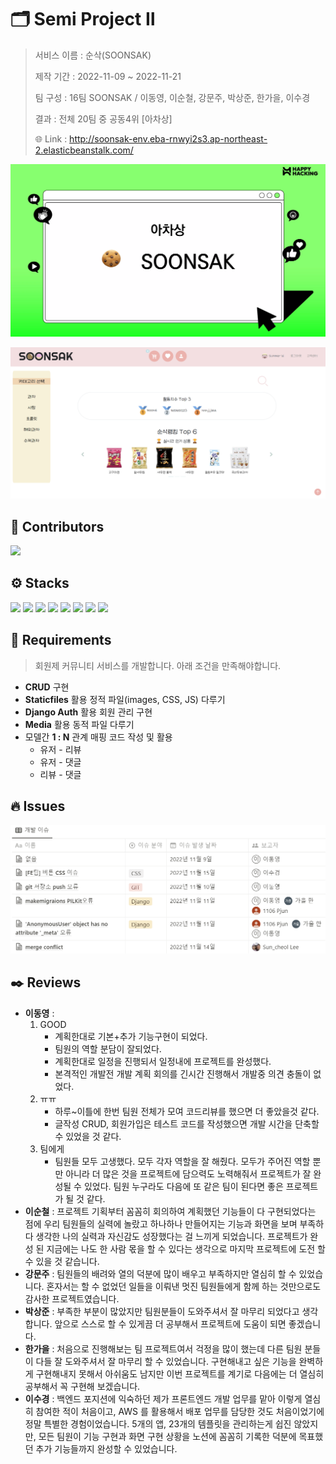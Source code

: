 # 🗂️ Semi Project Ⅱ

> 서비스 이름 : 순삭(SOONSAK)
>
> 제작 기간 : 2022-11-09 ~ 2022-11-21
>
> 팀 구성 : 16팀 SOONSAK / 이동영, 이순철, 강문주, 박상준, 한가을, 이수경
>
> 결과 : 전체 20팀 중 공동4위 [아차상]
>
> 🌐 Link : http://soonsak-env.eba-rnwyi2s3.ap-northeast-2.elasticbeanstalk.com/



![award](README.assets/award.png)

![index](README.assets/index.png)

## 🫧 Contributors

<a href="https://github.com/code-sum/SOONSAK/graphs/contributors">
  <img src="https://contrib.rocks/image?repo=code-sum/SOONSAK" />
</a>



## ⚙️ Stacks

<img src="https://img.shields.io/badge/Python-3776AB?style=flat-square&logo=Python&logoColor=ffffff"/> <img src="https://img.shields.io/badge/Django-092E20?style=flat-square&logo=Django&logoColor=ffffff"/> <img src="https://img.shields.io/badge/HTML5-E34F26?style=flat-square&logo=HTML5&logoColor=ffffff"/> <img src="https://img.shields.io/badge/CSS3-1572B6?style=flat-square&logo=CSS3&logoColor=ffffff"/> <img src="https://img.shields.io/badge/Bootstrap-7952B3?style=flat-square&logo=Bootstrap&logoColor=ffffff"/> <img src="https://img.shields.io/badge/Visual Studio Code-007ACC?style=flat-square&logo=Visual Studio Code&logoColor=ffffff"/> <img src="https://img.shields.io/badge/Git-F05032?style=flat-square&logo=Git&logoColor=ffffff"/> <img src="https://img.shields.io/badge/GitHub-181717?style=flat-square&logo=GitHub&logoColor=ffffff"/>



## 📑 Requirements

> 회원제 커뮤니티 서비스를 개발합니다. 아래 조건을 만족해야합니다.

- **CRUD** 구현
- **Staticfiles** 활용 정적 파일(images, CSS, JS) 다루기
- **Django Auth** 활용 회원 관리 구현
- **Media** 활용 동적 파일 다루기
- 모델간 **1 : N** 관계 매핑 코드 작성 및 활용
  - 유저 - 리뷰
  - 유저 - 댓글
  - 리뷰 - 댓글



## 🔥 Issues

![issue](README.assets/issue.png)



## ✒️ Reviews

- **이동영** :
  1. GOOD
     - 계획한대로 기본+추가 기능구현이 되었다.
     - 팀원의 역할 분담이 잘되었다.
     - 계획한대로 일정을 진행되서 일정내에 프로젝트를 완성했다.
     - 본격적인 개발전 개발 계획 회의를 긴시간 진행해서 개발중 의견 충돌이 없었다.
  2. ㅠㅠ
     - 하루~이틀에 한번 팀원 전체가 모여 코드리뷰를 했으면 더 좋았을것 같다.
     - 글작성 CRUD, 회원가입은 테스트 코드를 작성했으면 개발 시간을 단축할 수 있었을 것 같다.
  3. 팀에게
     - 팀원들 모두 고생했다. 모두 각자 역할을 잘 해줬다. 모두가 주어진 역할 뿐만 아니라 더 많은 것을 프로젝트에 담으력도 노력해줘서 프로젝트가 잘 완성될 수 있었다. 팀원 누구라도 다음에 또 같은 팀이 된다면 좋은 프로젝트가 될 것 같다.
- **이순철** : 프로젝트 기획부터 꼼꼼히 회의하여 계획했던 기능들이 다 구현되었다는 점에 우리 팀원들의 실력에 놀랐고 하나하나 만들어지는 기능과 화면을 보며 부족하다 생각한 나의 실력과 자신감도 성장했다는 걸 느끼게 되었습니다. 프로젝트가 완성 된 지금에는 나도 한 사람 몫을 할 수 있다는 생각으로 마지막 프로젝트에 도전 할 수 있을 것 같습니다.
- **강문주** : 팀원들의 배려와 열의 덕분에 많이 배우고 부족하지만 열심히 할 수 있었습니다. 혼자서는 할 수 없었던 일들을 이뤄낸 멋진 팀원들에게 함께 하는 것만으로도 감사한 프로젝트였습니다. 
- **박상준** : 부족한 부분이 많았지만 팀원분들이 도와주셔서 잘 마무리 되었다고 생각합니다. 앞으로 스스로 할 수 있게끔 더 공부해서 프로젝트에 도움이 되면 좋겠습니다.
- **한가을** : 처음으로 진행해보는 팀 프로젝트여서 걱정을 많이 했는데 다른 팀원 분들이 다들 잘 도와주셔서 잘 마무리 할 수 있었습니다. 구현해내고 싶은 기능을 완벽하게 구현해내지 못해서 아쉬움도 남지만 이번 프로젝트를 계기로 다음에는 더 열심히 공부해서 꼭 구현해 보겠습니다. 
- **이수경** : 백엔드 포지션에 익숙하던 제가 프론트엔드 개발 업무를 맡아 이렇게 열심히 참여한 적이 처음이고, AWS 를 활용해서 배포 업무를 담당한 것도 처음이었기에 정말 특별한 경험이었습니다. 5개의 앱, 23개의 템플릿을 관리하는게 쉽진 않았지만, 모든 팀원이 기능 구현과 화면 구현 상황을 노션에 꼼꼼히 기록한 덕분에 목표했던 추가 기능들까지 완성할 수 있었습니다.

